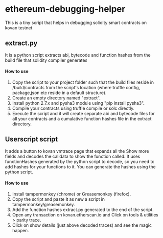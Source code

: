 # ethereum-debugging-helper
This is a tiny script that helps in debugging solidity smart contracts on kovan testnet

## extract.py
It is a python script extracts abi, bytecode and function hashes from the build file that solidity compiler generates

#### How to use
1. Copy the script to your project folder such that the build files reside in /build/contracts from the script's location (where truffle config, package,json etc reside in a default structure).
2. Create an empty directory named "extract".
3. Install python 2.7.x and pysha3 module using "pip install pysha3".
4. Compile your contracts using truffle compile or solc directly.
5. Execute the script and it will create separate abi and bytecode files for all your contracts and a cumulative function hashes file in the extract directory.


## Userscript script
It adds a button to kovan vmtrace page that expands all the Show more fields and decodes the calldata to show the function called.
It uses functionHashes generated by the python script to decode, so you need to add hashes for your functions to it. You can generate the hashes using the python script.

#### How to use
1. Install tampermonkey (chrome) or Greasemonkey (firefox).
2. Copy the script and paste it as new a script in tampermonkey/greasemonkey.
3. Add the function hashes extract.py generated to the end of the script.
4. Open any transaction on kovan.etherscan.io and Click on tools & utilities > parity trace.
5. Click on show details (just above decoded traces) and see the magic happen.
